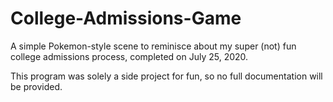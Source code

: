 # College-Admissions-Game
A simple Pokemon-style scene to reminisce about my super (not) fun college admissions process, completed on July 25, 2020.

This program was solely a side project for fun, so no full documentation will be provided.
